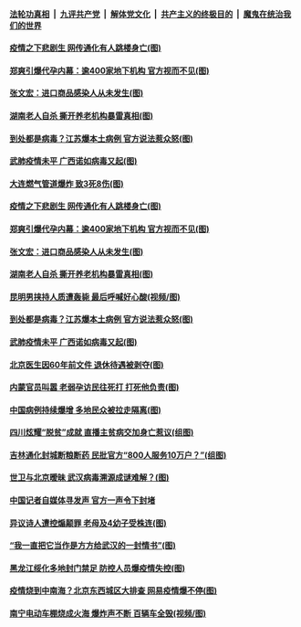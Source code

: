 

####  [法轮功真相](../../../../basic/blob/master/README.md?t=01261631) &nbsp;|&nbsp; [九评共产党](../../../../9ping.md/blob/master/README.md?t=01261631) &nbsp;|&nbsp; [解体党文化](../../../../jtdwh.md/blob/master/README.md?t=01261631)  &nbsp;|&nbsp; [共产主义的终极目的](../../../../gczydzjmd.md/blob/master/README.md?t=01261631) &nbsp;|&nbsp; [魔鬼在统治我们的世界](../../../../mgztzwmdsj.md/blob/master/README.md?t=01261631) 

#### [疫情之下悲剧生 网传通化有人跳楼身亡(图)](../pages/p1/960364.md?t=01261631) 

#### [郑爽引爆代孕内幕：逾400家地下机构 官方视而不见(图)](../pages/p1/960356.md?t=01261631) 

#### [张文宏：进口商品感染人从未发生(图)](../pages/p1/960357.md?t=01261631) 

#### [湖南老人自杀 撕开养老机构暴雷真相(图)](../pages/p1/960341.md?t=01261631) 

#### [到处都是病毒？江苏爆本土病例 官方说法惹众怒(图)](../pages/p1/960311.md?t=01261631) 

#### [武肺疫情未平 广西诺如病毒又起(图)](../pages/p1/960298.md?t=01261631) 

#### [大连燃气管道爆炸 致3死8伤(图)](../pages/p1/960386.md?t=01261631) 

#### [疫情之下悲剧生 网传通化有人跳楼身亡(图)](../pages/p1/960364.md?t=01261631) 

#### [郑爽引爆代孕内幕：逾400家地下机构 官方视而不见(图)](../pages/p1/960356.md?t=01261631) 

#### [张文宏：进口商品感染人从未发生(图)](../pages/p1/960357.md?t=01261631) 

#### [湖南老人自杀 撕开养老机构暴雷真相(图)](../pages/p1/960341.md?t=01261631) 

#### [昆明男挟持人质遭轰毙 最后呼喊好心酸(视频/图)](../pages/p1/960330.md?t=01261631) 

#### [到处都是病毒？江苏爆本土病例 官方说法惹众怒(图)](../pages/p1/960311.md?t=01261631) 

#### [武肺疫情未平 广西诺如病毒又起(图)](../pages/p1/960298.md?t=01261631) 

#### [北京医生因60年前文件 退休待遇被剥夺(图)](../pages/p1/960306.md?t=01261631) 

#### [内蒙官员叫嚣 老弱孕访民往死打 打死他负责(图)](../pages/p1/960252.md?t=01261631) 

#### [中国病例持续爆增 多地民众被拉走隔离(图)](../pages/p1/960276.md?t=01261631) 

#### [四川炫耀“脱贫”成就 直播主贫病交加身亡惹议(组图)](../pages/p1/960248.md?t=01261631) 

#### [吉林通化封城断粮断药 民批官方“800人服务10万户？”(组图)](../pages/p1/960213.md?t=01261631) 

#### [世卫与北京暧昧 武汉病毒溯源成谜难解？(图)](../pages/p1/960225.md?t=01261631) 

#### [中国记者自媒体寻发声 官方一声令下封堵](../pages/p1/960227.md?t=01261631) 

#### [异议诗人遭控煽颠罪 老母及4幼子受株连(图)](../pages/p1/960202.md?t=01261631) 

#### [“我一直把它当作是方方给武汉的一封情书”(图)](../pages/p1/960134.md?t=01261631) 

#### [黑龙江绥化多地封门禁足 防控人员爆疫情失控(图)](../pages/p1/960133.md?t=01261631) 

#### [疫情烧到中南海？北京东西城区大排查 网易疫情爆不停(图)](../pages/p1/960129.md?t=01261631) 

#### [南宁电动车棚烧成火海 爆炸声不断 百辆车全毁(视频/图)](../pages/p1/960124.md?t=01261631) 

